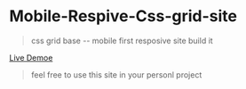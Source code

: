 # Mobile-Respive-Css-grid-site

> css grid base -- mobile first resposive site build it

[Live Demoe](https://rajan-savaliya.github.io/mobile-resposive-css-grid-site/)

> feel free to use this site in your personl project